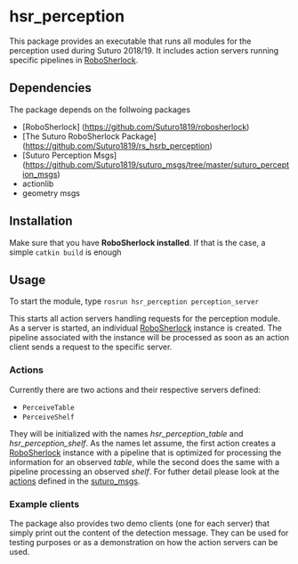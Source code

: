 # hsr_perception
This package provides an executable that runs all modules for the perception used during Suturo 2018/19. It includes action servers running specific pipelines in [RoboSherlock](https://github.com/Suturo1819/robosherlock). 

## Dependencies
The package depends on the follwoing packages
* [RoboSherlock] (https://github.com/Suturo1819/robosherlock)
* [The Suturo RoboSherlock Package] (https://github.com/Suturo1819/rs_hsrb_perception)
* [Suturo Perception Msgs] (https://github.com/Suturo1819/suturo_msgs/tree/master/suturo_perception_msgs)
* actionlib
* geometry msgs

## Installation
Make sure that you have **RoboSherlock installed**. If that is the case, a simple `catkin build` is enough

## Usage
To start the module, type
`rosrun hsr_perception perception_server`

This starts all action servers handling requests for the perception module. As a server is started, an individual [RoboSherlock](https://github.com/Suturo1819/robosherlock) instance is created. The pipeline associated with the instance will be processed as soon as an action client sends a request to the specific server.

### Actions
Currently there are two actions and their respective servers defined:
* `PerceiveTable`
* `PerceiveShelf`

They will be initialized with the names *hsr_perception_table* and *hsr_perception_shelf*. As the names let assume, the first action creates a [RoboSherlock](https://github.com/Suturo1819/robosherlock) instance with a pipeline that is optimized for processing the information for an observed *table*, while the second does the same with a pipeline processing an observed *shelf*. For futher detail please look at the [actions](https://github.com/Suturo1819/suturo_msgs/tree/master/suturo_perception_msgs/action) defined in the [suturo_msgs](https://github.com/Suturo1819/suturo_msgs).

### Example clients
The package also provides two demo clients (one for each server) that simply print out the content of the detection message. They can be used for testing purposes or as a demonstration on how the action servers can be used.
